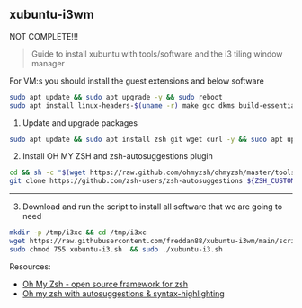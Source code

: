 ## xubuntu-i3wm

NOT COMPLETE!!!

> Guide to install xubuntu with tools/software and the i3 tiling window manager

For VM:s you should install the guest extensions and below software

```bash
sudo apt update && sudo apt upgrade -y && sudo reboot
sudo apt install linux-headers-$(uname -r) make gcc dkms build-essential -y
```

1. Update and upgrade packages

```bash
sudo apt update && sudo apt install zsh git wget curl -y && sudo apt upgrade -y && sudo reboot
```

2. Install OH MY ZSH and zsh-autosuggestions plugin

```bash
cd && sh -c "$(wget https://raw.github.com/ohmyzsh/ohmyzsh/master/tools/install.sh -O -)"
git clone https://github.com/zsh-users/zsh-autosuggestions ${ZSH_CUSTOM:-~/.oh-my-zsh/custom}/plugins/zsh-autosuggestions
```

---

3. Download and run the script to install all software that we are going to need

```bash
mkdir -p /tmp/i3xc && cd /tmp/i3xc
wget https://raw.githubusercontent.com/freddan88/xubuntu-i3wm/main/script/xubuntu-i3.sh
sudo chmod 755 xubuntu-i3.sh  && sudo ./xubuntu-i3.sh
```

Resources:

- [Oh My Zsh - open source framework for zsh](https://ohmyz.sh)
- [Oh my zsh with autosuggestions & syntax-highlighting](https://gist.github.com/dogrocker/1efb8fd9427779c827058f873b94df95)
